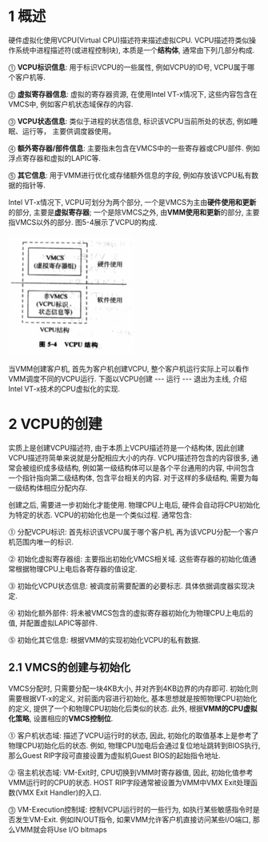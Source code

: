 # 1 概述

硬件虚拟化使用VCPU(Virtual CPU)描述符来描述虚拟CPU. VCPU描述符类似操作系统中进程描述符(或进程控制块), 本质是一个**结构体**, 通常由下列几部分构成.

⓵ **VCPU标识信息**: 用于标识VCPU的一些属性, 例如VCPU的ID号, VCPU属于哪个客户机等.

⓶ **虚拟寄存器信息**: 虚拟的寄存器资源, 在使用Intel VT\-x情况下, 这些内容包含在VMCS中, 例如客户机状态域保存的内容.

⓷ **VCPU状态信息**: 类似于进程的状态信息, 标识该VCPU当前所处的状态, 例如睡眠、运行等， 主要供调度器使用。

⓸ **额外寄存器/部件信息**: 主要指未包含在VMCS中的一些寄存器或CPU部件. 例如浮点寄存器和虚拟的LAPIC等.

⓹ **其它信息**: 用于VMM进行优化或存储额外信息的字段, 例如存放该VCPU私有数据的指针等.

Intel VT\-x情况下, VCPU可划分为两个部分, 一个是VMCS为主由**硬件使用和更新**的部分, 主要是**虚拟寄存器**; 一个是除VMCS之外, 由**VMM使用和更新**的部分, 主要指VMCS以外的部分. 图5\-4展示了VCPU的构成.

![config](./images/11.png)

当VMM创建客户机, 首先为客户机创建VCPU, 整个客户机运行实际上可以看作VMM调度不同的VCPU运行. 下面以VCPU创建 --- 运行 --- 退出为主线, 介绍Intel VT\-x技术的CPU虚拟化的实现.

# 2 VCPU的创建

实质上是创建VCPU描述符, 由于本质上VCPU描述符是一个结构体, 因此创建VCPU描述符简单来说就是分配相应大小的内存. VCPU描述符包含的内容很多, 通常会被组织成多级结构, 例如第一级结构体可以是各个平台通用的内容, 中间包含一个指针指向第二级结构体, 包含平台相关的内容. 对于这样的多级结构, 需要为每一级结构体相应分配内存.

创建之后, 需要进一步初始化才能使用. 物理CPU上电后, 硬件会自动将CPU初始化为特定的状态. VCPU的初始化也是一个类似过程. 通常包含:

⓵ 分配VCPU标识: 首先标识该VCPU属于哪个客户机, 再为该VCPU分配一个客户机范围内唯一的标识.

⓶ 初始化虚拟寄存器组: 主要指出初始化VMCS相关域. 这些寄存器的初始化值通常根据物理CPU上电后各寄存器的值设定.

⓷ 初始化VCPU状态信息: 被调度前需要配置的必要标志. 具体依据调度器实现决定.

⓸ 初始化额外部件: 将未被VMCS包含的虚拟寄存器初始化为物理CPU上电后的值, 并配置虚拟LAPIC等部件.

⓹ 初始化其它信息: 根据VMM的实现初始化VCPU的私有数据.

## 2.1 VMCS的创建与初始化

VMCS分配时, 只需要分配一块4KB大小, 并对齐到4KB边界的内存即可. 初始化则需要根据VT\-x的定义, 对前面内容进行初始化, 基本思想就是按照物理CPU初始化的定义, 提供了一个和物理CPU初始化后类似的状态. 此外, 根据**VMM的CPU虚拟化策略**, 设置相应的**VMCS控制位**.

⓵ 客户机状态域: 描述了VCPU运行时的状态, 因此, 初始化的取值基本上是参考了物理CPU初始化后的状态. 例如, 物理CPU加电后会通过复位地址跳转到BIOS执行, 那么Guest RIP字段可直接设置为虚拟机Guest BIOS的起始指令地址.

⓶ 宿主机状态域: VM\-Exit时, CPU切换到VMM时寄存器值, 因此, 初始化值参考VMM运行时的CPU的状态. HOST RIP字段通常被设置为VMM中VMX Exit处理函数(VMX Exit Handler)的入口.

⓷ VM\-Execution控制域: 控制VCPU运行时的一些行为, 如执行某些敏感指令时是否发生VM\-Exit. 例如IN/OUT指令, 如果VMM允许客户机直接访问某些I/O端口, 那么VMM就会将Use I/O bitmaps

